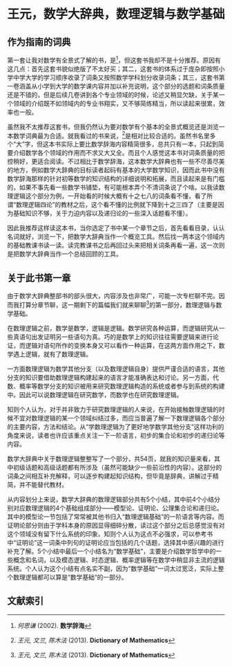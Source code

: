 # 王元，数学大辞典，数理逻辑与数学基础

## 作为指南的词典

第一套让我对数学有全景式了解的书，是[^何思谦, 数学辞海]，但这套书我却不是十分推荐。原因有这几点：首先这套书貌似绝版了不太好买；其二，这套书的体系过于庞杂即按照小学中学大学的学习顺序收录了词条又按照数学学科划分收录词条；其三，这套书第一卷涵盖从小学到大学的数学课内容并加以补充说明，这个部分的选题和词条质量还是不错的，但是后续几卷讲到各个专业领域的时候，论述又稍显欠缺，关于某一个领域的介绍既不如领域内的专业书翔实，又不够简练精当，所以读起来很累，效率也一般。

虽然我不太推荐这套书，但我仍然认为要对数学有个基本的全景式概览还是浏览一本数学词典最为合适。就我看过的书来说，[^王元, Dictionary of Mathematics]是相对比较合适的。虽然书名里多个“大”字，但这本书实际上要比数学辞海内容精简很多，总共只有一本，只起到简要介绍数学各个领域的作用而不求又大又全。而且个人感觉这本书对词条质量的把控稍好，更适合阅读。不过相比于数学辞海，这本数学大辞典也有一些不尽善尽美的地方，例如数学大辞典的目标读者起码有基本的大学数学知识，因而此书中没有数学辞海那样的针对初等数学的知识结构的详细说明和拓展，而且读起来是有门槛的，如果不事先看一些数学书铺垫，有可能根本弄个不清词条说了个啥。以我读数理逻辑这个部分为例，一开始看的时候大概有十之七八的词条看不懂，看了所谓“数理逻辑四论”的教材之后，这个看不懂的比例就下降到十之三四了（主要是因为基础知识不够，关于力迫内容以及递归论的一些深入话题看不懂）。

因此我推荐这样读这本书，当你选定了书中某一个章节之后，首先看看目录，认认名词就好，浏览一下，把数学大辞典当作一个概览工具。然后找一两本这个领域内的基础教课书读一读。读完教课书之后再回过头来把相关词条再看一遍，这一次则是把数学大辞典当作一个总结回顾的工具。

## 关于此书第一章

由于数学大辞典整部书的部头很大，内容涉及也非常广，可能一次专栏聊不完。因而我打算分章节聊，这一期剩下的篇幅我们就来聊聊[^王元, Dictionary of Mathematics]的第一部分，数理逻辑与数学基础。

在数理逻辑之前，数学是数学，逻辑是逻辑。数学研究各种运算，而逻辑研究从一些真语句出发证明另一些语句为真。巧的是数学上的知识往往需要逻辑来进行论证，而逻辑对语句所作的变换本身又可以看作一种运算，在这两方面作用之下，数学遇上逻辑，就有了数理逻辑。

一方面数理逻辑为数学其他分支（以及数理逻辑自身）提供严谨合适的语言，其他分支的知识要借助数理逻辑构建起来的语言才能准确表达和讨论。另一方面，代数、概率等数学分支的知识被用来研究数理逻辑构造的系统或者参与到系统的构建中。因此可以说数理逻辑在研究数学，而数学也在研究数理逻辑。

知则个人认为，对于并非致力于研究数理逻辑的人来说，在开始接触数理逻辑的时候不宜对数理逻辑的某一个领域纠结过多，而应当普遍了解一下数理逻辑各个部分的主要内容，方法和结论。从“学数理逻辑为了更好地学数学其他分支”这样功利的角度来说，读者也许应该重点关注一下一阶语言，初步的集合论和初步的递归论等内容。

数学大辞典中关于数理逻辑整整写了一个部分，共54页，就我的知识量来看，其中初级话题和高级话题都有所涉及（虽然可能缺少一些前沿性的内容）。这部分的词条之间相互补充解释，可以逐步构建起知识结构，但毕竟是辞典，讲解过于精简，并不能替代教材。

从内容划分上来说，数学大辞典的数理逻辑部分共有5个小结，其中前4个小结分别对应数理逻辑的4个基础组成部分——模型论、证明论、公理集合论和递归论。其中的模型论一节包括了常常被其他书归入“数理逻辑基础”的一阶语言等内容。而证明论部分则由于学科本身的原因显得细碎分散，读过这个部分之后总感觉没有对这个领域没有留下什么系统的印象。知则个人认为这点不必强求，可以参考书中“证明论”这一词条中列句的证明论应当包括的几个话题，选择其中感兴趣的进行补充了解。5个小结中最后一个小结名为“数学基础”，主要是介绍数学哲学中的一些概念和名词，以及模态逻辑、时态逻辑、概率逻辑等在数学中稍显非主流的逻辑系统。个人认为这个小结有点名实不副，因为“数学基础”一词太过宽泛，实际上整个数理逻辑都可以算是“数学基础”的一部分。

## 文献索引

[^何思谦, 数学辞海]:*何思谦* (2002). **数学辞海**

[^王元, Dictionary of Mathematics]:*王元, 文兰, 陈木法* (2013). **Dictionary of Mathematics**



